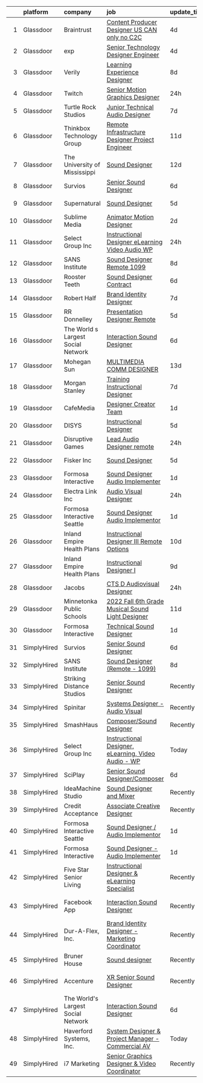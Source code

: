 

|    | platform    | company                            | job                                                                                                                                                                                                                                                                                                                                                                                                                                                                                                                                                                                                                                                                                                                                                                                                                                                                                                                                               | update_time   | location                    |
|---:|:------------|:-----------------------------------|:--------------------------------------------------------------------------------------------------------------------------------------------------------------------------------------------------------------------------------------------------------------------------------------------------------------------------------------------------------------------------------------------------------------------------------------------------------------------------------------------------------------------------------------------------------------------------------------------------------------------------------------------------------------------------------------------------------------------------------------------------------------------------------------------------------------------------------------------------------------------------------------------------------------------------------------------------|:--------------|:----------------------------|
|  1 | Glassdoor   | Braintrust                         | [Content Producer Designer  US CAN only  no C2C ](https://www.glassdoor.com/partner/jobListing.htm?pos=122&ao=1136043&s=58&guid=00000180f9fd37acbe340a3f624e3d6d&src=GD_JOB_AD&t=SR&vt=w&ea=1&cs=1_5e3bdfe1&cb=1653461563618&jobListingId=1007880753506&jrtk=3-0-1g3svqdugpv2l801-1g3svqduuq06l800-63e79a7e66fdd123-)                                                                                                                                                                                                                                                                                                                                                                                                                                                                                                                                                                                                                             | 4d            | San Francisco, CA           |
|  2 | Glassdoor   | exp                                | [Senior Technology Designer  Engineer](https://www.glassdoor.com/partner/jobListing.htm?pos=126&ao=1136043&s=58&guid=00000180f9fd37acbe340a3f624e3d6d&src=GD_JOB_AD&t=SR&vt=w&cs=1_9a8def04&cb=1653461563619&jobListingId=1007880446549&jrtk=3-0-1g3svqdugpv2l801-1g3svqduuq06l800-703fbfd2bd80e682-)                                                                                                                                                                                                                                                                                                                                                                                                                                                                                                                                                                                                                                             | 4d            | Coral Gables, FL            |
|  3 | Glassdoor   | Verily                             | [Learning Experience Designer](https://www.glassdoor.com/partner/jobListing.htm?pos=130&ao=1136043&s=58&guid=00000180f9fd37acbe340a3f624e3d6d&src=GD_JOB_AD&t=SR&vt=w&ea=1&cs=1_50ca1dca&cb=1653461563619&jobListingId=1007867874321&jrtk=3-0-1g3svqdugpv2l801-1g3svqduuq06l800-3e7d36ded86b58a4-)                                                                                                                                                                                                                                                                                                                                                                                                                                                                                                                                                                                                                                                | 8d            | South San Francisco, CA     |
|  4 | Glassdoor   | Twitch                             | [Senior Motion Graphics Designer](https://www.glassdoor.com/partner/jobListing.htm?pos=123&ao=1136043&s=58&guid=00000180f9fd37acbe340a3f624e3d6d&src=GD_JOB_AD&t=SR&vt=w&ea=1&cs=1_f0f968e1&cb=1653461563619&jobListingId=1007889657540&jrtk=3-0-1g3svqdugpv2l801-1g3svqduuq06l800-3df4b90195f4976e-)                                                                                                                                                                                                                                                                                                                                                                                                                                                                                                                                                                                                                                             | 24h           | Los Angeles, CA             |
|  5 | Glassdoor   | Turtle Rock Studios                | [Junior Technical Audio Designer](https://www.glassdoor.com/partner/jobListing.htm?pos=120&ao=1136043&s=58&guid=00000180f9fd37acbe340a3f624e3d6d&src=GD_JOB_AD&t=SR&vt=w&ea=1&cs=1_c6e169c0&cb=1653461563618&jobListingId=1007870459311&jrtk=3-0-1g3svqdugpv2l801-1g3svqduuq06l800-cf4b9ab2fe1d6299-)                                                                                                                                                                                                                                                                                                                                                                                                                                                                                                                                                                                                                                             | 7d            | Lake Forest, CA             |
|  6 | Glassdoor   | Thinkbox Technology Group          | [Remote  Infrastructure Designer Project Engineer](https://www.glassdoor.com/partner/jobListing.htm?pos=121&ao=1136043&s=58&guid=00000180f9fd37acbe340a3f624e3d6d&src=GD_JOB_AD&t=SR&vt=w&ea=1&cs=1_90b94e47&cb=1653461563618&jobListingId=1007862208948&jrtk=3-0-1g3svqdugpv2l801-1g3svqduuq06l800-4d4109701807f7bc-)                                                                                                                                                                                                                                                                                                                                                                                                                                                                                                                                                                                                                            | 11d           | Las Vegas, NV               |
|  7 | Glassdoor   | The University of Mississippi      | [Sound Designer](https://www.glassdoor.com/partner/jobListing.htm?pos=117&ao=1136043&s=58&guid=00000180f9fd37acbe340a3f624e3d6d&src=GD_JOB_AD&t=SR&vt=w&cs=1_d6eb8433&cb=1653461563618&jobListingId=1007857196711&jrtk=3-0-1g3svqdugpv2l801-1g3svqduuq06l800-94e7ea772493ed08-)                                                                                                                                                                                                                                                                                                                                                                                                                                                                                                                                                                                                                                                                   | 12d           | University, MS              |
|  8 | Glassdoor   | Survios                            | [Senior Sound Designer](https://www.glassdoor.com/partner/jobListing.htm?pos=114&ao=1136043&s=58&guid=00000180f9fd37acbe340a3f624e3d6d&src=GD_JOB_AD&t=SR&vt=w&ea=1&cs=1_9b36313d&cb=1653461563617&jobListingId=1007874059145&jrtk=3-0-1g3svqdugpv2l801-1g3svqduuq06l800-ba1efa788d0c91b9-)                                                                                                                                                                                                                                                                                                                                                                                                                                                                                                                                                                                                                                                       | 6d            | Marina del Rey, CA          |
|  9 | Glassdoor   | Supernatural                       | [Sound Designer](https://www.glassdoor.com/partner/jobListing.htm?pos=105&ao=1136043&s=58&guid=00000180f9fd37acbe340a3f624e3d6d&src=GD_JOB_AD&t=SR&vt=w&cs=1_e6893127&cb=1653461563614&jobListingId=1007877114054&jrtk=3-0-1g3svqdugpv2l801-1g3svqduuq06l800-38116dd898de830c-)                                                                                                                                                                                                                                                                                                                                                                                                                                                                                                                                                                                                                                                                   | 5d            | Los Angeles, CA             |
| 10 | Glassdoor   | Sublime Media                      | [Animator Motion Designer](https://www.glassdoor.com/partner/jobListing.htm?pos=119&ao=1136043&s=58&guid=00000180f9fd37acbe340a3f624e3d6d&src=GD_JOB_AD&t=SR&vt=w&ea=1&cs=1_2a1abd7d&cb=1653461563618&jobListingId=1007882534268&jrtk=3-0-1g3svqdugpv2l801-1g3svqduuq06l800-201f405589a83ce1-)                                                                                                                                                                                                                                                                                                                                                                                                                                                                                                                                                                                                                                                    | 2d            | Remote                      |
| 11 | Glassdoor   | Select Group Inc                   | [Instructional Designer  eLearning  Video Audio   WP](https://www.glassdoor.com/partner/jobListing.htm?pos=101&ao=1110586&s=58&guid=00000180f9fd37acbe340a3f624e3d6d&src=GD_JOB_AD&t=SR&vt=w&ea=1&cs=1_ad6ae0f8&cb=1653461563614&jobListingId=1007889748640&cpc=5D10E799EF7E9049&jrtk=3-0-1g3svqdugpv2l801-1g3svqduuq06l800-1818357676fef37f--6NYlbfkN0Bcn-ADAbRvyrq3DH3YqD1gQOSfU_zTPvvfh0XXiz3pBAa41gXbEVBKQgVaXyt5edLHCaaEzM3rHO_oVjO85hSg07GXWtT04AGsaTVhYSnqW0M2n83DnmTTyKOrC0gkKUitNSFtMR1Eue2W1d0Bp6cgZLlnioZj1ItV0NlNiIh67HjMKb4GZ96OUY6E72p-c52MsiTIardFBBmdL8e8L5dU87Xkyjvl4RGgYPNCDc8ffYi-xKzLAUEyYBg-n7dknLsjPsGknVre5dYEdFCkcmBrji1GaXCmpkkxl8lqgbDyepAEyMAgWkl4-UF1Wfqm6ea59d1gxS_JL8mkzG5ggWODAele9uEGo34VbkS_lezYeT5vW5lhJehUiiQdbg6L7lSRbi5qmAgBJ1AgirtTY5tywtUCpW5he-92RNvvwakJL5c90pPJSZcUqxmoKxbGwLSmmcme0--Zh4HT4a2be55UGqpwfVp0I99_VUupvPa-igvO4YIWR5Be0z82LBQHFqNXEEOSDZW3Mg%3D%3D)                                        | 24h           | White Plains, NY            |
| 12 | Glassdoor   | SANS Institute                     | [Sound Designer  Remote   1099 ](https://www.glassdoor.com/partner/jobListing.htm?pos=110&ao=1136043&s=58&guid=00000180f9fd37acbe340a3f624e3d6d&src=GD_JOB_AD&t=SR&vt=w&ea=1&cs=1_be2ebc6a&cb=1653461563615&jobListingId=1007868278827&jrtk=3-0-1g3svqdugpv2l801-1g3svqduuq06l800-d1cba237f2f3cf9b-)                                                                                                                                                                                                                                                                                                                                                                                                                                                                                                                                                                                                                                              | 8d            | Bethesda, MD                |
| 13 | Glassdoor   | Rooster Teeth                      | [Sound Designer   Contract](https://www.glassdoor.com/partner/jobListing.htm?pos=107&ao=1136043&s=58&guid=00000180f9fd37acbe340a3f624e3d6d&src=GD_JOB_AD&t=SR&vt=w&cs=1_75111c39&cb=1653461563614&jobListingId=1007874483363&jrtk=3-0-1g3svqdugpv2l801-1g3svqduuq06l800-93a11b009d75416b-)                                                                                                                                                                                                                                                                                                                                                                                                                                                                                                                                                                                                                                                        | 6d            | Austin, TX                  |
| 14 | Glassdoor   | Robert Half                        | [Brand Identity Designer](https://www.glassdoor.com/partner/jobListing.htm?pos=103&ao=1110586&s=58&guid=00000180f9fd37acbe340a3f624e3d6d&src=GD_JOB_AD&t=SR&vt=w&ea=1&cs=1_e5d35ca3&cb=1653461563614&jobListingId=1007870066888&cpc=A65DF3A704A48F9B&jrtk=3-0-1g3svqdugpv2l801-1g3svqduuq06l800-9b168cec76c1315b--6NYlbfkN0CpzDdaQkua3np5pkmj49lKioZwmwxQ-yx5plwbYmV_M1N0TAEqFh9qh49SsRCLmjAZJ6rIHy-zaqWnjmT1flRT51tmT43gy79KkG-2H7muSuyEB51y0dv7tGUgiZmbL7oHPW_ZW_mTztwVUz4qcavheYXC731WKi9YrShKvDscaEQQt8chSb_cZ0-RNff2q3Isw7Yz0tP5jss09WJUk3-4aNzRfk4tl2QMjCjKJAGVxe2JcGU1nj7tSqipJWoo0sxF8wHuMdiixk59WlAjh4n-qGKpNYGtQWdlxQWOrD497ci5mhZIpe6GEX6vt5vaglsGRXHxUFrqM3JiMrmb27_gbjZApPaHvFsheEHC_PuTUVbaZVDOOKfCj8EqSZGEhp_46osb3stOViLeSJPImV6Oy7zei7OWq0qkliihBkPQUaLr_AhKAbjlKDwd9npTJ0NatKIOQGO82VSQTVujGN4bl4JY1b0m_Jc-_YEPqH2jMAhH4m_Ss6rOKcUbe38dZtwvJ58jzycFYw%3D%3D)                                                                    | 7d            | Hartford, CT                |
| 15 | Glassdoor   | RR Donnelley                       | [Presentation Designer  Remote ](https://www.glassdoor.com/partner/jobListing.htm?pos=116&ao=1136043&s=58&guid=00000180f9fd37acbe340a3f624e3d6d&src=GD_JOB_AD&t=SR&vt=w&cs=1_26234f59&cb=1653461563617&jobListingId=1007878134242&jrtk=3-0-1g3svqdugpv2l801-1g3svqduuq06l800-2796b47e6a88064f-)                                                                                                                                                                                                                                                                                                                                                                                                                                                                                                                                                                                                                                                   | 5d            | Phoenix, AZ                 |
| 16 | Glassdoor   | The World s Largest Social Network | [Interaction Sound Designer](https://www.glassdoor.com/partner/jobListing.htm?pos=102&ao=1110586&s=58&guid=00000180f9fd37acbe340a3f624e3d6d&src=GD_JOB_AD&t=SR&vt=w&ea=1&cs=1_e6104edb&cb=1653461563614&jobListingId=1007875077537&cpc=3BA4CE39D5B5DEF5&jrtk=3-0-1g3svqdugpv2l801-1g3svqduuq06l800-df0d68b83c79321e--6NYlbfkN0DSgjPPcnEdvoK3uuxfISLALE6pB1FR7YSHOr_tSg5_QGIhoz_2VqUepdcKLBLI_zQfseoHRbL_z1N3qdKsw0z0CQCyIZgX9aXMncbEf7fYfGtX0HpM_BrvKvuhHEK2MOdjLfQD8jHe5lgPyN0VMvQeBI3cmaPp4-SJBe-EgxCoZhubb4qhr21jYKU5C4oRFTGmJjhK3hwjFZulFBZqcDP1Qkvjl_BLxuBzVXcRKYMJIJyn_E8WJhZYDacK7KXkzbNWTP_XROBCd9bmQUwozGt4dCZo_-yQGNwf75Q5c94SNaEdjvNIgH-Qowld3FF5PL2LVx04aLip9Z_vAoywqQTyRUcOrPLrclX4Gc5vh7xtTpFbkHGkinkgoH2qCPu4eisl3cWbFVmtxEqxVmiz68yNlp2gbc8a5oj7_byYdyHgKzlDzQ7Utr7_8kPTW_f38iDCHturGlkUQQabEGbqaxaBHArcKCfdbT5RfH_RF4sF1Hhj5KbspQjVJwnFL2rSbQSUNx1qLxD2sU8aae8E4yf9jF5FPgquWCAcvCl-QAnOFhKm5eb7niWBACeLLOl6RXlJDf0Osn2t_g%3D%3D) | 6d            | Los Angeles, CA             |
| 17 | Glassdoor   | Mohegan Sun                        | [MULTIMEDIA COMM  DESIGNER](https://www.glassdoor.com/partner/jobListing.htm?pos=128&ao=1136043&s=58&guid=00000180f9fd37acbe340a3f624e3d6d&src=GD_JOB_AD&t=SR&vt=w&cs=1_64bf14f1&cb=1653461563619&jobListingId=1007853239261&jrtk=3-0-1g3svqdugpv2l801-1g3svqduuq06l800-af8e9bb662d69247-)                                                                                                                                                                                                                                                                                                                                                                                                                                                                                                                                                                                                                                                        | 13d           | Uncasville, CT              |
| 18 | Glassdoor   | Morgan Stanley                     | [Training Instructional Designer](https://www.glassdoor.com/partner/jobListing.htm?pos=125&ao=1136043&s=58&guid=00000180f9fd37acbe340a3f624e3d6d&src=GD_JOB_AD&t=SR&vt=w&cs=1_fc09dbed&cb=1653461563619&jobListingId=1007870154977&jrtk=3-0-1g3svqdugpv2l801-1g3svqduuq06l800-353f84402e7043d7-)                                                                                                                                                                                                                                                                                                                                                                                                                                                                                                                                                                                                                                                  | 7d            | New York, NY                |
| 19 | Glassdoor   | CafeMedia                          | [Designer  Creator Team](https://www.glassdoor.com/partner/jobListing.htm?pos=111&ao=1136043&s=58&guid=00000180f9fd37acbe340a3f624e3d6d&src=GD_JOB_AD&t=SR&vt=w&ea=1&cs=1_7f0103f6&cb=1653461563616&jobListingId=1007886752799&jrtk=3-0-1g3svqdugpv2l801-1g3svqduuq06l800-5f2734f9fc35e059-)                                                                                                                                                                                                                                                                                                                                                                                                                                                                                                                                                                                                                                                      | 1d            | Remote                      |
| 20 | Glassdoor   | DISYS                              | [Instructional Designer](https://www.glassdoor.com/partner/jobListing.htm?pos=104&ao=1110586&s=58&guid=00000180f9fd37acbe340a3f624e3d6d&src=GD_JOB_AD&t=SR&vt=w&ea=1&cs=1_cc578b77&cb=1653461563614&jobListingId=1007876418674&cpc=654405A9B1E0A9F5&jrtk=3-0-1g3svqdugpv2l801-1g3svqduuq06l800-5ad26eea2b1e7445--6NYlbfkN0BTYkY06FZEdAAtNWO-eDAfNklmfZymsMF6eFRONl7rAMN5x_2sHrqXfWPo9rHDxSNN8QjcaIU6buKmhgQB-S5eVrda1BSV3-J5IWro73FGJt9-kzO7l0gQxix-dMX27t41aApb26VTeyGyjMmQivCCay8fzVFeVZ4078HnlB13tsZ9gynUTVElPwu_bl9paJmWvZUPzPVcMKY14wHIlJ0-Y8ieGSRh23814REgGjXYdQ4mFdbtByt3kZeRexWp3v1NRpGnNZ4tFa7mnXmFKXhL_btzspdNOrOvYEUkxxAmDi5HGis82wCUbAF6yqvPBlgRbCYM4774Gz-x2aiFx4WIiCNwyVaKroxCUmmWZBU2sZO1UdnZ4JSrLMEFaP--bBwjkMHTZZOWRE1QqN_2Rqkglww6mitViKOCJs_3s84kJivBLHVmtfY54EM-8EsC-oblAb_9ZX9gs94eWTtk_V6namR7GnnAXMisleBfujECN4jcfokA5Q-4Io9Bh8LT8YV0ZMNMhJ_kvw%3D%3D)                                                                     | 5d            | Houston, TX                 |
| 21 | Glassdoor   | Disruptive Games                   | [Lead Audio Designer  remote ](https://www.glassdoor.com/partner/jobListing.htm?pos=118&ao=1136043&s=58&guid=00000180f9fd37acbe340a3f624e3d6d&src=GD_JOB_AD&t=SR&vt=w&ea=1&cs=1_1a262275&cb=1653461563618&jobListingId=1007890195916&jrtk=3-0-1g3svqdugpv2l801-1g3svqduuq06l800-c951ca15624d77da-)                                                                                                                                                                                                                                                                                                                                                                                                                                                                                                                                                                                                                                                | 24h           | Berkeley, CA                |
| 22 | Glassdoor   | Fisker Inc                         | [Sound Designer](https://www.glassdoor.com/partner/jobListing.htm?pos=109&ao=1136043&s=58&guid=00000180f9fd37acbe340a3f624e3d6d&src=GD_JOB_AD&t=SR&vt=w&cs=1_c01a1f35&cb=1653461563614&jobListingId=1007877695356&jrtk=3-0-1g3svqdugpv2l801-1g3svqduuq06l800-99a8529283b49395-)                                                                                                                                                                                                                                                                                                                                                                                                                                                                                                                                                                                                                                                                   | 5d            | Manhattan Beach, CA         |
| 23 | Glassdoor   | Formosa Interactive                | [Sound Designer   Audio Implementer](https://www.glassdoor.com/partner/jobListing.htm?pos=108&ao=1136043&s=58&guid=00000180f9fd37acbe340a3f624e3d6d&src=GD_JOB_AD&t=SR&vt=w&ea=1&cs=1_d1c5945f&cb=1653461563614&jobListingId=1007885916795&jrtk=3-0-1g3svqdugpv2l801-1g3svqduuq06l800-9065d1cb011af455-)                                                                                                                                                                                                                                                                                                                                                                                                                                                                                                                                                                                                                                          | 1d            | Burbank, CA                 |
| 24 | Glassdoor   | Electra Link  Inc                  | [Audio Visual Designer](https://www.glassdoor.com/partner/jobListing.htm?pos=115&ao=1136043&s=58&guid=00000180f9fd37acbe340a3f624e3d6d&src=GD_JOB_AD&t=SR&vt=w&ea=1&cs=1_fd763312&cb=1653461563617&jobListingId=1007889327047&jrtk=3-0-1g3svqdugpv2l801-1g3svqduuq06l800-67a585ac946bfc25-)                                                                                                                                                                                                                                                                                                                                                                                                                                                                                                                                                                                                                                                       | 24h           | Dallas, TX                  |
| 25 | Glassdoor   | Formosa Interactive Seattle        | [Sound Designer   Audio Implementor](https://www.glassdoor.com/partner/jobListing.htm?pos=106&ao=1136043&s=58&guid=00000180f9fd37acbe340a3f624e3d6d&src=GD_JOB_AD&t=SR&vt=w&ea=1&cs=1_db3b58c0&cb=1653461563614&jobListingId=1007885916878&jrtk=3-0-1g3svqdugpv2l801-1g3svqduuq06l800-794c7b7ef5383eae-)                                                                                                                                                                                                                                                                                                                                                                                                                                                                                                                                                                                                                                          | 1d            | Seattle, WA                 |
| 26 | Glassdoor   | Inland Empire Health Plans         | [Instructional Designer III  Remote Options ](https://www.glassdoor.com/partner/jobListing.htm?pos=129&ao=1136043&s=58&guid=00000180f9fd37acbe340a3f624e3d6d&src=GD_JOB_AD&t=SR&vt=w&cs=1_7d52d076&cb=1653461563619&jobListingId=1007863299096&jrtk=3-0-1g3svqdugpv2l801-1g3svqduuq06l800-cbf2d7c0255a5405-)                                                                                                                                                                                                                                                                                                                                                                                                                                                                                                                                                                                                                                      | 10d           | Rancho Cucamonga, CA        |
| 27 | Glassdoor   | Inland Empire Health Plans         | [Instructional Designer I](https://www.glassdoor.com/partner/jobListing.htm?pos=127&ao=1136043&s=58&guid=00000180f9fd37acbe340a3f624e3d6d&src=GD_JOB_AD&t=SR&vt=w&cs=1_eeaa5f91&cb=1653461563619&jobListingId=1007863979182&jrtk=3-0-1g3svqdugpv2l801-1g3svqduuq06l800-2e796fc958185ac0-)                                                                                                                                                                                                                                                                                                                                                                                                                                                                                                                                                                                                                                                         | 9d            | Rancho Cucamonga, CA        |
| 28 | Glassdoor   | Jacobs                             | [CTS D   Audiovisual Designer](https://www.glassdoor.com/partner/jobListing.htm?pos=113&ao=1136043&s=58&guid=00000180f9fd37acbe340a3f624e3d6d&src=GD_JOB_AD&t=SR&vt=w&cs=1_dc86fe8a&cb=1653461563616&jobListingId=1007887981784&jrtk=3-0-1g3svqdugpv2l801-1g3svqduuq06l800-858ddffe5d652073-)                                                                                                                                                                                                                                                                                                                                                                                                                                                                                                                                                                                                                                                     | 24h           | Austin, TX                  |
| 29 | Glassdoor   | Minnetonka Public Schools          | [2022 Fall 6th Grade Musical Sound   Light Designer](https://www.glassdoor.com/partner/jobListing.htm?pos=124&ao=1136043&s=58&guid=00000180f9fd37acbe340a3f624e3d6d&src=GD_JOB_AD&t=SR&vt=w&cs=1_7e925231&cb=1653461563619&jobListingId=1007861411589&jrtk=3-0-1g3svqdugpv2l801-1g3svqduuq06l800-0d77210a2fdb6a7e-)                                                                                                                                                                                                                                                                                                                                                                                                                                                                                                                                                                                                                               | 11d           | Minnetonka, MN              |
| 30 | Glassdoor   | Formosa Interactive                | [Technical Sound Designer](https://www.glassdoor.com/partner/jobListing.htm?pos=112&ao=1136043&s=58&guid=00000180f9fd37acbe340a3f624e3d6d&src=GD_JOB_AD&t=SR&vt=w&ea=1&cs=1_63463813&cb=1653461563616&jobListingId=1007885916823&jrtk=3-0-1g3svqdugpv2l801-1g3svqduuq06l800-ea98209ebf4adadd-)                                                                                                                                                                                                                                                                                                                                                                                                                                                                                                                                                                                                                                                    | 1d            | Seattle, WA                 |
| 31 | SimplyHired | Survios                            | [Senior Sound Designer](https://www.simplyhired.com/job/NxLskVbDEEyz5rnquKV8u-TjGXCUcoOZNYsPIwioZokaph1sHuJM7w?q=sound+designer)                                                                                                                                                                                                                                                                                                                                                                                                                                                                                                                                                                                                                                                                                                                                                                                                                  | 6d            | Marina del Rey, CA          |
| 32 | SimplyHired | SANS Institute                     | [Sound Designer (Remote - 1099)](https://www.simplyhired.com/job/l5XtJmV5Za5NPAoCY67pJ8osv7Dd9cygFT5KvUQHRZZ5LCw9cI7qOA?q=sound+designer)                                                                                                                                                                                                                                                                                                                                                                                                                                                                                                                                                                                                                                                                                                                                                                                                         | 8d            | Bethesda, MD                |
| 33 | SimplyHired | Striking Distance Studios          | [Senior Sound Designer](https://www.simplyhired.com/job/Fq_ko0u_Hl0JKnb0jRkZl7AfbcDlT6bfk2yvkV5Xqw907ylHkgn2Mg?q=sound+designer)                                                                                                                                                                                                                                                                                                                                                                                                                                                                                                                                                                                                                                                                                                                                                                                                                  | Recently      | San Ramon, CA               |
| 34 | SimplyHired | Spinitar                           | [Systems Designer - Audio Visual](https://www.simplyhired.com/job/PiNeERUccndeeLIg9ax4uIR5XK_VU2gF7JSBZ2nBKpqsJpQBRf-GyQ?q=sound+designer)                                                                                                                                                                                                                                                                                                                                                                                                                                                                                                                                                                                                                                                                                                                                                                                                        | Recently      | Concord, CA                 |
| 35 | SimplyHired | SmashHaus                          | [Composer/Sound Designer](https://www.simplyhired.com/job/5TV44fqNq9OE9PTw8D83ASmeufu-2onYgJ8O5l4Y0t9TzOHHgUVKrQ?q=sound+designer)                                                                                                                                                                                                                                                                                                                                                                                                                                                                                                                                                                                                                                                                                                                                                                                                                | Recently      | Remote                      |
| 36 | SimplyHired | Select Group Inc                   | [Instructional Designer, eLearning, Video Audio - WP](https://www.simplyhired.com/job/efcjX6zHJytP5y4WZvozHfSeSufNORx46jEyF33twJ0Ai1_0Xh8_ng?q=sound+designer)                                                                                                                                                                                                                                                                                                                                                                                                                                                                                                                                                                                                                                                                                                                                                                                    | Today         | White Plains, NY            |
| 37 | SimplyHired | SciPlay                            | [Senior Sound Designer/Composer](https://www.simplyhired.com/job/MFRkWFxMfYfHxn1BijUSjkZo0C-Bv5a8G2ysJXs28cOhYb7VjQZ7eg?q=sound+designer)                                                                                                                                                                                                                                                                                                                                                                                                                                                                                                                                                                                                                                                                                                                                                                                                         | 6d            | United States               |
| 38 | SimplyHired | IdeaMachine Studio                 | [Sound Designer and Mixer](https://www.simplyhired.com/job/3_cnKWbKCzfz8K406esix9aXeGkS2iLw6vp3jwYHfDLUWBO0TV9GDQ?q=sound+designer)                                                                                                                                                                                                                                                                                                                                                                                                                                                                                                                                                                                                                                                                                                                                                                                                               | Recently      | San Francisco, CA           |
| 39 | SimplyHired | Credit Acceptance                  | [Associate Creative Designer](https://www.simplyhired.com/job/99lU9R1f1VbRYF0Q_c-yGuZMmmD25hEAas5kKKKSFwK-tfObt3I_XQ?q=sound+designer)                                                                                                                                                                                                                                                                                                                                                                                                                                                                                                                                                                                                                                                                                                                                                                                                            | Recently      | Southfield, MI              |
| 40 | SimplyHired | Formosa Interactive Seattle        | [Sound Designer / Audio Implementor](https://www.simplyhired.com/job/vlF4rzpIgemNyADbSUoWC36FtYYh2ouWspqfTFtuxzveh07-6RCwmg?q=sound+designer)                                                                                                                                                                                                                                                                                                                                                                                                                                                                                                                                                                                                                                                                                                                                                                                                     | 1d            | Seattle, WA                 |
| 41 | SimplyHired | Formosa Interactive                | [Sound Designer - Audio Implementer](https://www.simplyhired.com/job/E63_BRjyLumhk01Bv7mOuaoR0vafXGhLD-NTsS2e6CEpoHi4FvqYnw?q=sound+designer)                                                                                                                                                                                                                                                                                                                                                                                                                                                                                                                                                                                                                                                                                                                                                                                                     | 1d            | Burbank, CA                 |
| 42 | SimplyHired | Five Star Senior Living            | [Instructional Designer & eLearning Specialist](https://www.simplyhired.com/job/oTZPL1wWK2cmOqji4vswi4vj0YGDnK7OTqW_Mj_7zFv6d-Vi6eIF7Q?q=sound+designer)                                                                                                                                                                                                                                                                                                                                                                                                                                                                                                                                                                                                                                                                                                                                                                                          | Recently      | Newton, MA                  |
| 43 | SimplyHired | Facebook App                       | [Interaction Sound Designer](https://www.simplyhired.com/job/BhcVScn2z45QElEhkzZ8lT7Hr1FG18MN0VObiqhsN1kPLZzLOFd02w?q=sound+designer)                                                                                                                                                                                                                                                                                                                                                                                                                                                                                                                                                                                                                                                                                                                                                                                                             | Recently      | Menlo Park, CA +4 locations |
| 44 | SimplyHired | Dur-A-Flex, Inc.                   | [Brand Identity Designer - Marketing Coordinator](https://www.simplyhired.com/job/R64jRkQkz5c4uAjoUHoVIXUUGZsCSy6n0isNMLlA2kzi3aMM4c-LOw?q=sound+designer)                                                                                                                                                                                                                                                                                                                                                                                                                                                                                                                                                                                                                                                                                                                                                                                        | Recently      | East Hartford, CT           |
| 45 | SimplyHired | Bruner House                       | [Sound designer](https://www.simplyhired.com/job/-2YVi9EnB_pvK1wFC3qDZaqLIZuwfsQ-SDQ7uHpoVsICt4gVUXbnCA?q=sound+designer)                                                                                                                                                                                                                                                                                                                                                                                                                                                                                                                                                                                                                                                                                                                                                                                                                         | Recently      | Remote                      |
| 46 | SimplyHired | Accenture                          | [XR Senior Sound Designer](https://www.simplyhired.com/job/cB7W8Ert40mFItsTbi7DPwV2jtvCm9_1ZJtJ0B_GCDyzeVdUaTlKPw?q=sound+designer)                                                                                                                                                                                                                                                                                                                                                                                                                                                                                                                                                                                                                                                                                                                                                                                                               | Recently      | San Jose, CA +32 locations  |
| 47 | SimplyHired | The World's Largest Social Network | [Interaction Sound Designer](https://www.simplyhired.com/job/X_oV7kZpGEkJqG5UjxMKjnHQ-MhPiOW1f6wgoz6SMHW81l04JxJgFg?q=sound+designer)                                                                                                                                                                                                                                                                                                                                                                                                                                                                                                                                                                                                                                                                                                                                                                                                             | 6d            | Menlo Park, CA              |
| 48 | SimplyHired | Haverford Systems, Inc.            | [System Designer & Project Manager - Commercial AV](https://www.simplyhired.com/job/kthy8_VHq4465o6Yqog5E5yaLr9AjHJxD98f1wL2MzljlVjNmDSJNQ?q=sound+designer)                                                                                                                                                                                                                                                                                                                                                                                                                                                                                                                                                                                                                                                                                                                                                                                      | Today         | Downingtown, PA             |
| 49 | SimplyHired | i7 Marketing                       | [Senior Graphics Designer & Video Coordinator](https://www.simplyhired.com/job/4n3TG70GG5uWcUJLeAseo9ky15xYElw16AmoRsLP2qrV4LCVMasiEw?q=sound+designer)                                                                                                                                                                                                                                                                                                                                                                                                                                                                                                                                                                                                                                                                                                                                                                                           | Recently      | Remote                      |